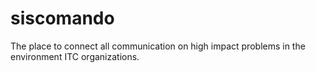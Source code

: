 # siscomando
The place to connect all communication on high impact problems in the environment ITC organizations. 
